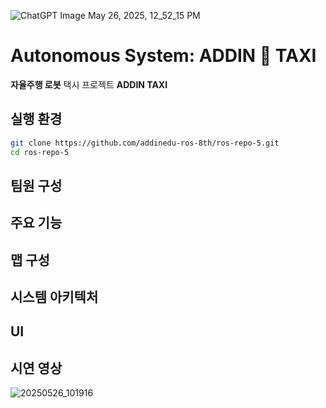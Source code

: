 
![ChatGPT Image May 26, 2025, 12_52_15 PM](https://github.com/user-attachments/assets/8262538f-89b0-4234-9d2d-c3a225c73910)


# **Autonomous System: ADDIN 🚖 TAXI**

**자율주행 로봇** 택시 프로젝트 **ADDIN TAXI**


## 실행 환경 




```bash
git clone https://github.com/addinedu-ros-8th/ros-repo-5.git
cd ros-repo-5
```



## 팀원 구성 







## 주요 기능 


## 맵 구성 




## 시스템 아키텍처




## UI





## 시연 영상 







![20250526_101916](https://github.com/user-attachments/assets/614eb55f-7349-4220-b7af-07cbf5796ef0)






